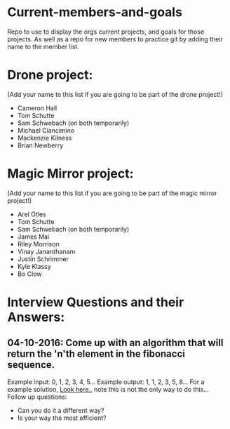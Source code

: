 # Current-members-and-goals
Repo to use to display the orgs current projects, and goals for those projects. As well as a repo for new members to practice git by adding their name to the member list.

# Drone project:
(Add your name to this list if you are going to be part of the drone project!)
- Cameron Hall
- Tom Schutte
- Sam Schwebach (on both temporarily)
- Michael Ciancimino
- Mackenzie Kilness
- Brian Newberry

# Magic Mirror project:
(Add your name to this list if you are going to be part of the magic mirror project!)
- Arel Otles
- Tom Schutte
- Sam Schwebach (on both temporarily)
- James Mai
- Riley Morrison
- Vinay Janardhanam
- Justin Schrimmer
- Kyle Klassy
- Bo Clow

# Interview Questions and their Answers:
## 04-10-2016: Come up with an algorithm that will return the 'n'th element in the fibonacci sequence.
Example input:  0, 1, 2, 3, 4, 5...
Example output: 1, 1, 2, 3, 5, 8...
For a example solution, <a href="https://github.com/UW-Enlight/Current-members-and-goals/fib.py">Look here..</a> note this is not the only way to do this...
Follow up questions: 
- Can you do it a different way?
- Is your way the most efficient?
